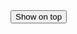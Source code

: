 
<div class="padding-8">
  <div class="margin-4">
    <button
      type="button"
      class="usa-button usa-tooltip"
      data-position="top"
      title="Top"
    >
      Show on top
    </button>
  </div>
</div>